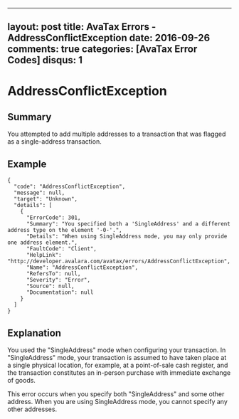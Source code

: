 
---
layout: post
title: AvaTax Errors - AddressConflictException
date: 2016-09-26
comments: true
categories: [AvaTax Error Codes]
disqus: 1
---

# AddressConflictException

## Summary

You attempted to add multiple addresses to a transaction that was flagged as a single-address transaction.

## Example

    {
      "code": "AddressConflictException",
      "message": null,
      "target": "Unknown",
      "details": [
        {
          "ErrorCode": 301,
          "Summary": "You specified both a 'SingleAddress' and a different address type on the element '-0-'.",
          "Details": "When using SingleAddress mode, you may only provide one address element.",
          "FaultCode": "Client",
          "HelpLink": "http://developer.avalara.com/avatax/errors/AddressConflictException",
          "Name": "AddressConflictException",
          "RefersTo": null,
          "Severity": "Error",
          "Source": null,
          "Documentation": null
        }
      ]
    }

## Explanation

You used the "SingleAddress" mode when configuring your transaction.  In "SingleAddress" mode, your transaction is assumed to have taken place at a single physical location, for example, at a point-of-sale cash register, and the transaction constitutes an in-person purchase with immediate exchange of goods.

This error occurs when you specify both "SingleAddress" and some other address.  When you are using SingleAddress mode, you cannot specify any other addresses.

